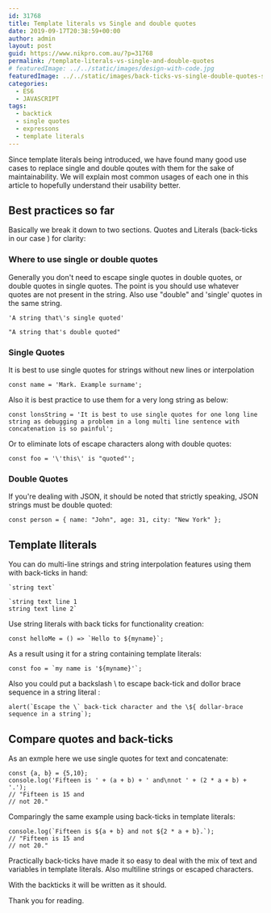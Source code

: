 ```yaml
---
id: 31768
title: Template literals vs Single and double quotes
date: 2019-09-17T20:38:59+00:00
author: admin
layout: post
guid: https://www.nikpro.com.au/?p=31768
permalink: /template-literals-vs-single-and-double-quotes
# featuredImage: ../../static/images/design-with-code.jpg
featuredImage: ../../static/images/back-ticks-vs-single-double-quotes-string.png
categories:
  - ES6
  - JAVASCRIPT
tags:
  - backtick
  - single quotes
  - expressons
  - template literals
---
```


Since template literals being introduced, we have found many good use cases to replace single and double qoutes with them for the sake of maintainability. We will explain most common usages of each one in this article to hopefully understand their usability better.

## Best practices so far

Basically we break it down to two sections. Quotes and Literals (back-ticks in our case ) for clarity:

### Where to use single or double quotes

Generally you don't need to escape single quotes in double quotes, or double quotes in single quotes. The point is you should use whatever quotes are not present in the string. Also use "double" and 'single' quotes in the same string.

```
'A string that\'s single quoted'

"A string that's double quoted"
```

### Single Quotes

It is best to use single quotes for strings without new lines or interpolation

```
const name = 'Mark. Example surname';
```

Also it is best practice to use them for a very long string as below:

```
const lonsString = 'It is best to use single quotes for one long line string as debugging a problem in a long multi line sentence with concatenation is so painful';
```

Or to eliminate lots of escape characters along with double quotes:

```
const foo = '\'this\' is "quoted"';
```

### Double Quotes

If you're dealing with JSON, it should be noted that strictly speaking, JSON strings must be double quoted:

```
const person = { name: "John", age: 31, city: "New York" };
```

## Template lliterals

You can do multi-line strings and string interpolation features using them with back-ticks in hand:

```
`string text`

`string text line 1
string text line 2`
```

Use string literals with back ticks for functionality creation:

```
const helloMe = () => `Hello to ${myname}`;
```

As a result using it for a string containing template literals:

```
const foo = `my name is '${myname}'`;
```

Also you could put a backslash \ to escape back-tick and dollor brace sequence in a string literal :

```
alert(`Escape the \` back-tick character and the \${ dollar-brace sequence in a string`);
```

## Compare quotes and back-ticks

As an exmple here we use single quotes for text and concatenate:

```
const {a, b} = {5,10};
console.log('Fifteen is ' + (a + b) + ' and\nnot ' + (2 * a + b) + '.');
// "Fifteen is 15 and
// not 20."
```

Comparingly the same example using back-ticks in template literals:

```
console.log(`Fifteen is ${a + b} and not ${2 * a + b}.`);
// "Fifteen is 15 and
// not 20."
```

Practically back-ticks have made it so easy to deal with the mix of text and variables in template literals. Also multiline strings or escaped characters.

With the backticks it will be written as it should.

Thank you for reading.
